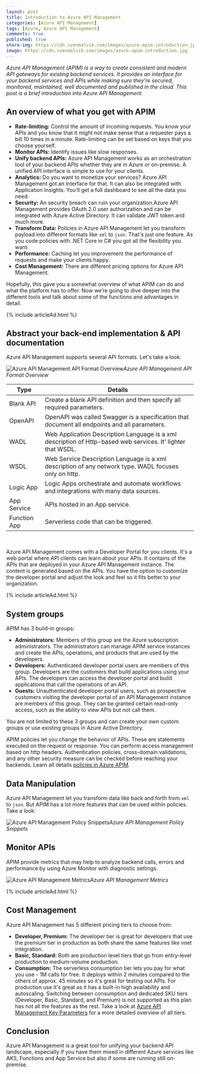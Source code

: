 ```yaml
---
layout: post
title: Introduction to Azure API Management
categories: [Azure API Management]
tags: [Azure, Azure API Management]
comments: true
published: true
share-img: https://cdn.svenmalvik.com/images/azure-apim-introduction.jpg
image: https://cdn.svenmalvik.com/images/azure-apim-introduction.jpg
---
```


*Azure API Management (APIM) is a way to create consistent and modern API gateways for existing backend services. It provides an interface for your backend services and APIs while making sure they’re secured, monitored, maintained, well documented and published in the cloud. This post is a brief introduction into Azure API Management.*

## An overview of what you get with APIM

- **Rate-limiting:** Control the amount of incoming requests. You know your APIs and you know that it might not make sense that a requester pays a bill 10 times in a minute. Rate-limiting can be set based on keys that you choose yourself.
- **Monitor APIs:** Identify issues like slow responses.
- **Unify backend APIs:** Azure API Management works as an orchestration tool of your backend APIs whether they are in Azure or on-premise. A unified API interface is simple to use for your clients.
- **Analytics:** Do you want to monetize your services? Azure API Management got an interface for that. It can also be integrated with Application Insights. You'll get a full dashboard to see all the data you need.
- **Security:** An security breach can ruin your organization.Azure API Management provides OAuth 2.0 user authorization and can be integrated with Azure Active Directory. It can validate JWT token and much more.
- **Transform Data:** Policies in Azure API Management let you transform payload into different formats like `xml` to `json`. That's just one feature. As you code policies with .NET Core in C# you got all the flexibility you want.
- **Performance:** Caching let you improvement the performance of requests and make your clients happy.
- **Cost Management:** There are different pricing options for Azure API Management.

Hopefully, this gave you a somewhat overview of what APIM can do and what the platform has to offer. Now we’re going to dive deeper into the different tools and talk about some of the functions and advantages in detail.

{% include articleAd.html %}

## Abstract your back-end implementation & API documentation

 Azure API Management supports several API formats. Let's take a look:

![Azure API Management API Format Overview](https://cdn.svenmalvik.com/images/azure-apim-overview-1.jpg)*Azure API Management API Format Overview*

| Type        | Details          |
| ------------- |-------------|
| Blank API      | Create a blank API definition and then specify all required parameters. |
| OpenAPI      | OpenAPI was called Swagger is a specification that document all endpoints and all parameters.      |
| WADL | Web Application Description Language is a xml description of Http-based web services. It' lighter that WSDL.      |
| WSDL | Web Service Description Language is a xml description of any network type. WADL focuses only on http.       |
| Logic App | Logic Apps orchestrate and automate workflows and integrations with many data sources.      |
| App Service | APIs hosted in an App service.      |
| Function App | Serverless code that can be triggered.      |

<br>

Azure API Management comes with a Developer Portal for you clients. It's a web portal where API clients can learn about your APIs. It contains of the APIs that are deployed in your Azure API Management instance. The content is generated based on the APIs. You have the option to customize the developer portal and adjust the look and feel so it fits better to your organization.

{% include articleAd.html %}

## System groups

APIM has 3 build-in groups:

- **Administrators:** Members of this group are the Azure subscription administrators. The administrators can manage APIM service instances and create the APIs, operations, and products that are used by the developers.
- **Developers:** Authenticated developer portal users are members of this group. Developers are the customers that build applications using your APIs. The developers can access the developer portal and build applications that call the operations of an API.
- **Guests:** Unauthenticated developer portal users, such as prospective customers visiting the developer portal of an API Management instance are members of this group. They can be granted certain read-only access, such as the ability to view APIs but not call them.

You are not limited to these 3 groups and can create your own custom groups or use existing groups in Azure Active Directory.

APIM policies let you change the behavior of APIs. These are statements executed on the request or response. You can perform access management based on http headers. Authentication policies, cross-domain validations, and any other security measure can be checked before reaching your backends. Learn all details [policies in Azure APIM](https://docs.microsoft.com/en-us/azure/api-management/api-management-policies?WT.mc_id=AZ-MVP-5004080).

## Data Manipulation

Azure API Management let you transform data like back and forth from `xml` to `json`. But APIM has a lot more features that can be used within policies. Take a look:

![Azure API Management Policy Snippets](https://cdn.svenmalvik.com/images/azure-apim-overview-2.jpg)*Azure API Management Policy Snippets*

## Monitor APIs

APIM provide metrics that may help to analyze backend calls, errors and performance by using Azure Monitor with diagnostic settings.

![Azure API Management Metrics](https://cdn.svenmalvik.com/images/azure-apim-overview-3.jpg)*Azure API Management Metrics*

{% include articleAd.html %}

## Cost Management

Azure API Management has 5 different pricing tiers to choose from:

- **Developer, Premium:** The developer tier is great for developers that use the premium tier in production as both share the same features like vnet integration.
- **Basic, Standard:** Both are production level tiers that go from entry-level production to medium-volume production.
- **Consumption:** The serverless consumption tier lets you pay for what you use - 1M calls for free. It deploys within 2 minutes compared to the others of approx. 45 minutes so it's great for testing out APIs. For production use it's great as it has a built-in high availability and autoscaling. Switching between consumption and dedicated SKU tiers (Developer, Basic, Standard, and Premium) is not supported as this plan has not all the features as the rest. Take a look at [Azure API Management Key Parameters](https://www.svenmalvik.com/azure-apim-key-parameters/) for a more detailed overview of all tiers.

## Conclusion

Azure API Management is a great tool for unifying your backend API landscape, especially if you have them mixed in different Azure services like AKS, Functions and App Service but also if some are running still on-premise.